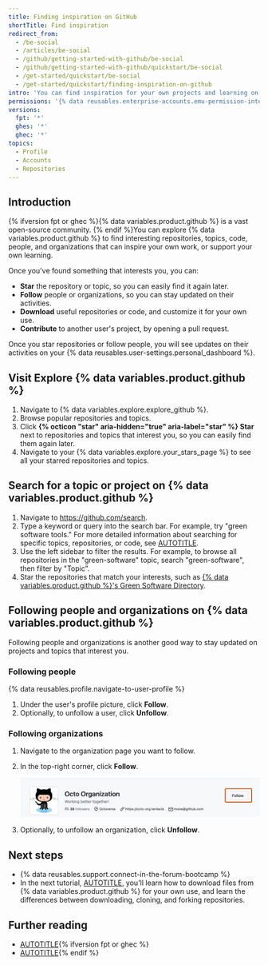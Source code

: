 ```yaml
---
title: Finding inspiration on GitHub
shortTitle: Find inspiration
redirect_from:
  - /be-social
  - /articles/be-social
  - /github/getting-started-with-github/be-social
  - /github/getting-started-with-github/quickstart/be-social
  - /get-started/quickstart/be-social
  - /get-started/quickstart/finding-inspiration-on-github
intro: 'You can find inspiration for your own projects and learning on {% data variables.product.github %} and connect with a community.'
permissions: '{% data reusables.enterprise-accounts.emu-permission-interact %}'
versions:
  fpt: '*'
  ghes: '*'
  ghec: '*'
topics:
  - Profile
  - Accounts
  - Repositories
---
```


## Introduction

{% ifversion fpt or ghec %}{% data variables.product.github %} is a vast open-source community. {% endif %}You can explore {% data variables.product.github %} to find interesting repositories, topics, code, people, and organizations that can inspire your own work, or support your own learning.

Once you've found something that interests you, you can:
* **Star** the repository or topic, so you can easily find it again later.
* **Follow** people or organizations, so you can stay updated on their activities.
* **Download** useful repositories or code, and customize it for your own use.
* **Contribute** to another user's project, by opening a pull request.

Once you star repositories or follow people, you will see updates on their activities on your {% data reusables.user-settings.personal_dashboard %}.

## Visit Explore {% data variables.product.github %}

1. Navigate to {% data variables.explore.explore_github %}.
1. Browse popular repositories and topics.
1. Click **{% octicon "star" aria-hidden="true" aria-label="star" %} Star** next to repositories and topics that interest you, so you can easily find them again later.
1. Navigate to your {% data variables.explore.your_stars_page %} to see all your starred repositories and topics.

## Search for a topic or project on {% data variables.product.github %}

1. Navigate to https://github.com/search.
1. Type a keyword or query into the search bar. For example, try "green software tools." For more detailed information about searching for specific topics, repositories, or code, see [AUTOTITLE](/search-github/getting-started-with-searching-on-github/about-searching-on-github).
1. Use the left sidebar to filter the results. For example, to browse all repositories in the "green-software" topic, search "green-software", then filter by "Topic".
1. Star the repositories that match your interests, such as [{% data variables.product.github %}'s Green Software Directory](https://github.com/github/GreenSoftwareDirectory).

## Following people and organizations on {% data variables.product.github %}

Following people and organizations is another good way to stay updated on projects and topics that interest you.

### Following people

{% data reusables.profile.navigate-to-user-profile %}
1. Under the user's profile picture, click **Follow**.
1. Optionally, to unfollow a user, click **Unfollow**.

### Following organizations

1. Navigate to the organization page you want to follow.
1. In the top-right corner, click **Follow**.

   ![Screenshot of @octo-org's profile page. A button, labeled "Follow", is outlined in dark orange.](/assets/images/help/profile/organization-profile-following.png)

1. Optionally, to unfollow an organization, click **Unfollow**.

## Next steps

* {% data reusables.support.connect-in-the-forum-bootcamp %}
* In the next tutorial, [AUTOTITLE](/get-started/start-your-journey/downloading-files-from-github), you'll learn how to download files from {% data variables.product.github %} for your own use, and learn the differences between downloading, cloning, and forking repositories.

## Further reading

* [AUTOTITLE](/account-and-profile/setting-up-and-managing-your-personal-account-on-github/managing-user-account-settings/about-your-personal-dashboard){% ifversion fpt or ghec %}
* [AUTOTITLE](/get-started/exploring-projects-on-github/finding-ways-to-contribute-to-open-source-on-github){% endif %}
